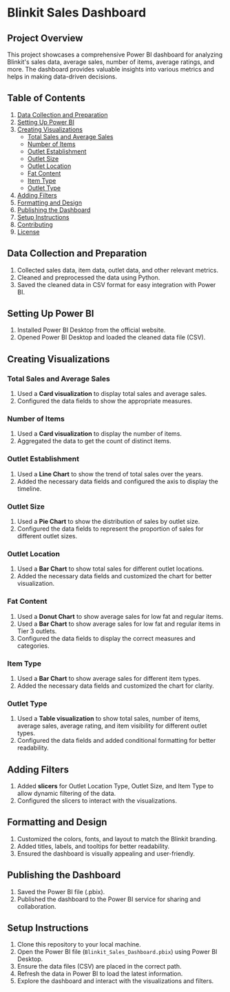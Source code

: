 



# Blinkit Sales Dashboard
## Project Overview

This project showcases a comprehensive Power BI dashboard for analyzing Blinkit's sales data, average sales, number of items, average ratings, and more. The dashboard provides valuable insights into various metrics and helps in making data-driven decisions.

## Table of Contents

1. [Data Collection and Preparation](#data-collection-and-preparation)
2. [Setting Up Power BI](#setting-up-power-bi)
3. [Creating Visualizations](#creating-visualizations)
   - [Total Sales and Average Sales](#total-sales-and-average-sales)
   - [Number of Items](#number-of-items)
   - [Outlet Establishment](#outlet-establishment)
   - [Outlet Size](#outlet-size)
   - [Outlet Location](#outlet-location)
   - [Fat Content](#fat-content)
   - [Item Type](#item-type)
   - [Outlet Type](#outlet-type)
4. [Adding Filters](#adding-filters)
5. [Formatting and Design](#formatting-and-design)
6. [Publishing the Dashboard](#publishing-the-dashboard)
7. [Setup Instructions](#setup-instructions)
8. [Contributing](#contributing)
9. [License](#license)

## Data Collection and Preparation

1. Collected sales data, item data, outlet data, and other relevant metrics.
2. Cleaned and preprocessed the data using Python.
3. Saved the cleaned data in CSV format for easy integration with Power BI.

## Setting Up Power BI

1. Installed Power BI Desktop from the official website.
2. Opened Power BI Desktop and loaded the cleaned data file (CSV).

## Creating Visualizations

### Total Sales and Average Sales

1. Used a **Card visualization** to display total sales and average sales.
2. Configured the data fields to show the appropriate measures.

### Number of Items

1. Used a **Card visualization** to display the number of items.
2. Aggregated the data to get the count of distinct items.

### Outlet Establishment

1. Used a **Line Chart** to show the trend of total sales over the years.
2. Added the necessary data fields and configured the axis to display the timeline.

### Outlet Size

1. Used a **Pie Chart** to show the distribution of sales by outlet size.
2. Configured the data fields to represent the proportion of sales for different outlet sizes.

### Outlet Location

1. Used a **Bar Chart** to show total sales for different outlet locations.
2. Added the necessary data fields and customized the chart for better visualization.

### Fat Content

1. Used a **Donut Chart** to show average sales for low fat and regular items.
2. Used a **Bar Chart** to show average sales for low fat and regular items in Tier 3 outlets.
3. Configured the data fields to display the correct measures and categories.

### Item Type

1. Used a **Bar Chart** to show average sales for different item types.
2. Added the necessary data fields and customized the chart for clarity.

### Outlet Type

1. Used a **Table visualization** to show total sales, number of items, average sales, average rating, and item visibility for different outlet types.
2. Configured the data fields and added conditional formatting for better readability.

## Adding Filters

1. Added **slicers** for Outlet Location Type, Outlet Size, and Item Type to allow dynamic filtering of the data.
2. Configured the slicers to interact with the visualizations.

## Formatting and Design

1. Customized the colors, fonts, and layout to match the Blinkit branding.
2. Added titles, labels, and tooltips for better readability.
3. Ensured the dashboard is visually appealing and user-friendly.

## Publishing the Dashboard

1. Saved the Power BI file (.pbix).
2. Published the dashboard to the Power BI service for sharing and collaboration.

## Setup Instructions

1. Clone this repository to your local machine.
2. Open the Power BI file (`Blinkit_Sales_Dashboard.pbix`) using Power BI Desktop.
3. Ensure the data files (CSV) are placed in the correct path.
4. Refresh the data in Power BI to load the latest information.
5. Explore the dashboard and interact with the visualizations and filters.


